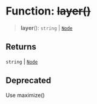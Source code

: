 # Function: ~~layer()~~

> **layer**(): `string` \| [`Node`](../classes/Node)

## Returns

`string` \| [`Node`](../classes/Node)

## Deprecated

Use maximize()

